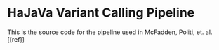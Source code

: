 # HaJaVa Variant Calling Pipeline

This is the source code for the pipeline used in McFadden, Politi, et. al. [[ref]]


